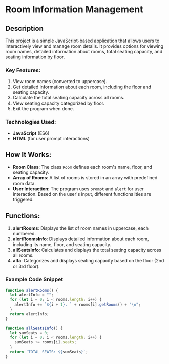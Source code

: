 # Room Information Management

## Description

This project is a simple JavaScript-based application that allows users to interactively view and manage room details. It provides options for viewing room names, detailed information about rooms, total seating capacity, and seating information by floor.

### Key Features:
1. View room names (converted to uppercase).
2. Get detailed information about each room, including the floor and seating capacity.
3. Calculate the total seating capacity across all rooms.
4. View seating capacity categorized by floor.
5. Exit the program when done.

### Technologies Used:
- **JavaScript** (ES6)
- **HTML** (for user prompt interactions)

## How It Works:

- **Room Class**: The class `Room` defines each room's name, floor, and seating capacity.
- **Array of Rooms**: A list of rooms is stored in an array with predefined room data.
- **User Interaction**: The program uses `prompt` and `alert` for user interaction. Based on the user's input, different functionalities are triggered.

## Functions:

1. **alertRooms**: Displays the list of room names in uppercase, each numbered.
2. **alertRoomsInfo**: Displays detailed information about each room, including its name, floor, and seating capacity.
3. **allSeatsInfo**: Calculates and displays the total seating capacity across all rooms.
4. **alfa**: Categorizes and displays seating capacity based on the floor (2nd or 3rd floor).

### Example Code Snippet

```javascript
function alertRooms() {
  let alertInfo = "";
  for (let i = 0; i < rooms.length; i++) {
    alertInfo += `${i + 1}. ` + rooms[i].getRooms() + "\n";
  }
  return alertInfo;
}

function allSeatsInfo() {
  let sumSeats = 0;
  for (let i = 0; i < rooms.length; i++) {
    sumSeats += rooms[i].seats;
  }
  return `TOTAL SEATS: ${sumSeats}`;
}
